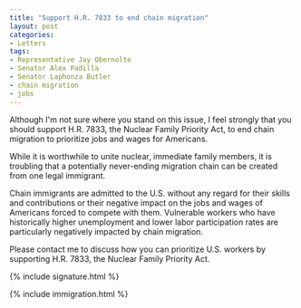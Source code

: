 ```yaml
---
title: "Support H.R. 7833 to end chain migration"
layout: post
categories:
- Letters
tags:
- Representative Jay Obernolte
- Senator Alex Padilla
- Senator Laphonza Butler
- chain migration
- jobs
---
```


Although I'm not sure where you stand on this issue, I feel strongly that you should support H.R. 7833, the Nuclear Family Priority Act, to end chain migration to prioritize jobs and wages for Americans.

While it is worthwhile to unite nuclear, immediate family members, it is troubling that a potentially never-ending migration chain can be created from one legal immigrant.

Chain immigrants are admitted to the U.S. without any regard for their skills and contributions or their negative impact on the jobs and wages of Americans forced to compete with them. Vulnerable workers who have historically higher unemployment and lower labor participation rates are particularly negatively impacted by chain migration.

Please contact me to discuss how you can prioritize U.S. workers by supporting H.R. 7833, the Nuclear Family Priority Act.

{% include signature.html %}

{% include immigration.html %}
